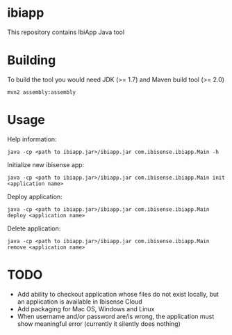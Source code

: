 ibiapp
======

This repository contains IbiApp Java tool

# Building 

To build the tool you would need JDK (>= 1.7) and Maven build tool (>= 2.0)

```
mvn2 assembly:assembly
```

# Usage

Help information:
```
java -cp <path to ibiapp.jar>/ibiapp.jar com.ibisense.ibiapp.Main -h
```

Initialize new ibisense app:
```
java -cp <path to ibiapp.jar>/ibiapp.jar com.ibisense.ibiapp.Main init <application name>
```

Deploy application:
```
java -cp <path to ibiapp.jar>/ibiapp.jar com.ibisense.ibiapp.Main deploy <application name>
```

Delete application:

```
java -cp <path to ibiapp.jar>/ibiapp.jar com.ibisense.ibiapp.Main remove <application name>
```


# TODO
* Add ability to checkout application whose files do not exist locally, but an application is available in Ibisense Cloud
* Add packaging for Mac OS, Windows and Linux
* When username and/or password are/is wrong, the application must show meaningful error (currently it silently does nothing) 
